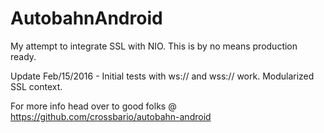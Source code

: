 # AutobahnAndroid

My attempt to integrate SSL with NIO. This is by no means production ready. 

Update Feb/15/2016 - Initial tests with ws:// and wss:// work. Modularized SSL context.

For more info head over to good folks @ https://github.com/crossbario/autobahn-android
